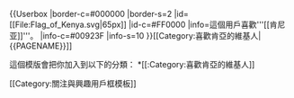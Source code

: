 {{Userbox
|border-c=#000000
|border-s=2
|id=[[File:Flag_of_Kenya.svg|65px]]
|id-c=#FF0000
|info=這個用戶喜歡'''[[肯尼亚]]'''。
|info-c=#00923F
|info-s=10
}}<includeonly>[[Category:喜歡肯亞的維基人|{{PAGENAME}}]]</includeonly>
<noinclude>




這個模版會把你加入到以下的分類：
*[[:Category:喜歡肯亞的維基人]]

[[Category:關注與興趣用戶框模板]]
</noinclude>